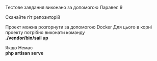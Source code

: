 
Тестове завдання виконано за допомогою Ларавел 9

Скачайте гіт репозиторій

Проект можна розгорнути за допомогою Docker
Для цього в корні проекту потрібно виконати команду
<br/><strong>./vendor/bin/sail up</strong>

Якщо Немає 
<br/><strong>php artisan serve</strong>


